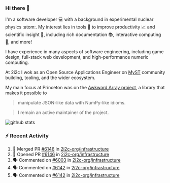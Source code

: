 ### Hi there 👋 

I'm a software developer 💻 with a background in experimental nuclear physics :atom:. My interest lies in tools :wrench: to improve productivity :chart_with_upwards_trend: and scientific insight :telescope:, including rich documentation 📚, interactive computing 🧮, and more! 

I have experience in many aspects of software engineering, including game design, full-stack web development, and high-performance numeric computing. 

At 2i2c I wok as an Open Source Applications Engineer on [MyST](https://github.com/jupyter-book/mystmd) community building, tooling, and the wider ecosystem. 

My main focus at Princeton was on the [Awkward Array project](awkward-array.org/), a library that makes it possible to 
> manipulate JSON-like data with NumPy-like idioms.

> I remain an active maintainer of the project. 

![github stats](https://github-readme-stats.vercel.app/api?username=agoose77&show_icons=true&hide_rank=true&hide_title=true&bg_color=30,e76445,904e95&text_color=efe3ec&icon_color=efe3ec)
<!--
**agoose77/agoose77** is a ✨ _special_ ✨ repository because its `README.md` (this file) appears on your GitHub profile.

Here are some ideas to get you started:

- 🔭 I’m currently working on ...
- 🌱 I’m currently learning ...
- 👯 I’m looking to collaborate on ...
- 🤔 I’m looking for help with ...
- 💬 Ask me about ...
- 📫 How to reach me: ...
- 😄 Pronouns: ...
- ⚡ Fun fact: ...
-->

### :zap: Recent Activity

<!--START_SECTION:activity-->
1. 🎉 Merged PR [#6146](https://github.com/2i2c-org/infrastructure/pull/6146) in [2i2c-org/infrastructure](https://github.com/2i2c-org/infrastructure)
2. 💪 Opened PR [#6146](https://github.com/2i2c-org/infrastructure/pull/6146) in [2i2c-org/infrastructure](https://github.com/2i2c-org/infrastructure)
3. 🗣 Commented on [#6003](https://github.com/2i2c-org/infrastructure/issues/6003#issuecomment-2920166202) in [2i2c-org/infrastructure](https://github.com/2i2c-org/infrastructure)
4. 🗣 Commented on [#6142](https://github.com/2i2c-org/infrastructure/pull/6142#issuecomment-2920109648) in [2i2c-org/infrastructure](https://github.com/2i2c-org/infrastructure)
5. 🗣 Commented on [#6142](https://github.com/2i2c-org/infrastructure/pull/6142#issuecomment-2919879556) in [2i2c-org/infrastructure](https://github.com/2i2c-org/infrastructure)
<!--END_SECTION:activity-->
